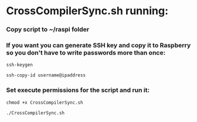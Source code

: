 # CrossCompilerSync.sh running:

### Copy script to ~/raspi folder

### If you want you can generate SSH key and copy it to Raspberry so you don't have to write passwords more than once:
`ssh-keygen`

`ssh-copy-id username@ipaddress`

### Set execute permissions for the script and run it:
`chmod +x CrossCompilerSync.sh`

`./CrossCompilerSync.sh`
